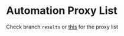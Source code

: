 # Automation Proxy List
Check branch `results` or [this](/binsarjr/proxylist/tree/results) for the proxy list